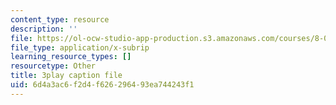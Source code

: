```yaml
---
content_type: resource
description: ''
file: https://ol-ocw-studio-app-production.s3.amazonaws.com/courses/8-01sc-classical-mechanics-fall-2016/6d4a3ac6f2d4f626296493ea744243f1_WxkwkGEVu-E.srt
file_type: application/x-subrip
learning_resource_types: []
resourcetype: Other
title: 3play caption file
uid: 6d4a3ac6-f2d4-f626-2964-93ea744243f1
---
```

